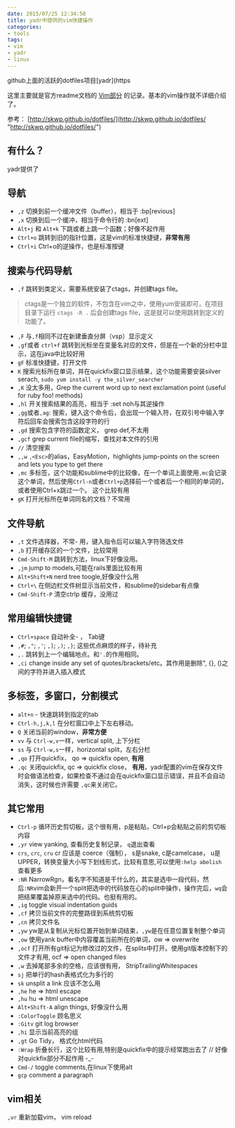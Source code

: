 ```yaml
---
date: 2015/07/25 12:34:50
title: yadr中提供的vim快捷操作
categories:
- tools
tags:
- vim
- yadr
- linux
---
```


github上面的活跃的dotfiles项目[yadr](https

这里主要就是官方readme文档的 [Vim部分](https://github.com/skwp/dotfiles/#vim---whats-included "https://github.com/skwp/dotfiles/#vim---whats-included") 的记录。基本的vim操作就不详细介绍了。

参考： [http://skwp.github.io/dotfiles/](http://skwp.github.io/dotfiles/ "http://skwp.github.io/dotfiles/")
## 有什么？ ##
yadr提供了

## 导航 ##

- `,z` 切换到前一个缓冲文件（buffer），相当于 :bp[revious]
- `,x` 切换到后一个缓冲，相当于命令行的 :bn[ext]
- `Alt+j` 和 `Alt+k` 下跳或者上跳一个函数；好像不起作用
- `Ctrl+o` 跳转到旧的指针位置，这是vim的标准快捷键，**非常有用**
- `Ctrl+i` Ctrl+o的逆操作，也是标准按键

## 搜索与代码导航 ##

- `,f` 跳转到类定义，需要系统安装了ctags，并创建tags file。

> ctags是一个独立的软件，不包含在vim之中，使用yum安装即可，在项目目录下运行 `ctags -R .` 后会创建tags file，这是就可以使用跳转到定义的功能了。

- `,F` 与`,f`相同不过在新建垂直分屏（vsp）显示定义
- `,gf`或者 `ctrl+f` 跳转到光标坐在变量名对应的文件，但是在一个新的分栏中显示，这在java中比较好用
- `gF` 标准快捷键，打开文件
- `K` 搜索光标所在单词，并在quickfix窗口显示结果，这个功能需要安装silver serach, `sudo yum install -y the_silver_searcher `
- `,K` 没太多用，Grep the current word up to next exclamation point (useful for ruby foo! methods)
- `,hl` 开关搜索结果的高亮，相当于 :set noh与其逆操作
- `,gg`或者`,ag`: 搜索，键入这个命令后，会出现一个输入符，在双引号中输入字符后回车会搜索包含这段字符的行
- `,gd` 搜索包含字符的函数定义， grep def,不太用
- `,gcf` grep current file的缩写，查找对本文件的引用
- `//` 清空搜索
- `,,w` `,<Esc>`的alias，EasyMotion，highlights jump-points on the screen and lets you type to get there
- `,mc` 多标签，这个功能和sublime中的比较像，在一个单词上面使用`,mc`会记录这个单词，然后使用`Ctrl-n`或者`Ctrl+p`选择前一个或者后一个相同的单词的，或者使用Ctrl+x跳过一个。 这个比较有用
- `gK` 打开光标所在单词同名的文档？不常用

## 文件导航 ##

- `,t`  文件选择器，不常- 用，键入指令后可以输入字符筛选文件
- `,b` 打开缓存区的一个文件，比较常用
- `Cmd-Shift-M` 跳转到方法，linux下好像没用。
- `,jm` jump to models,可能在rails里面比较有用
- `Alt+Shift+N` nerd tree toogle,好像没什么用
- `Ctrl+\` 在侧边栏文件树显示当前文件，和sublime的sidebar有点像
- `Cmd-Shift-P` 清空ctrlp 缓存，没用过

## 常用编辑快捷键 ##

- `Ctrl+space` 自动补全- ， Tab键
- `,#`; `,"`; `,'`; `,]`; `,)`; `,}`;  这些优点麻烦的样子，待补充
- `,.` 跳转到上一个编辑地点。和`'.`的作用相同。
- `,ci` change inside any set of quotes/brackets/etc。其作用是删除", {}, ()之间的字符并进入插入模式

## 多标签，多窗口，分割模式 ##

- `alt+n` - 快速跳转到指定的tab
- `Ctrl-h,j,k,l` 在分栏窗口中上下左右移动。
- `Q` 关闭当前的window，**非常方便**
- `vv` 与 `Ctrl-w,v`一样，vertical split, 上下分栏
- `ss` 与 `Ctrl-w,s`一样，horizontal split，左右分栏
- `,qo` 打开quickfix， qo => quickfix open, **有用**
- `,qc` 关闭quickfix,  qc => quickfix close， **有用**，yadr配置的vim在保存文件时会做语法检查，如果检查不通过会在quickfix窗口显示错误，并且不会自动消失，这时候也许需要 `,qc`来关闭它。

## 其它常用 ##

- `Ctrl-p` 循环历史剪切板，这个很有用，p是粘贴，Ctrl+p会粘贴之前的剪切板内容
- `,yr` view yanking, 查看历史复制记录， `q`退出查看
- `crs`, `crc`, `cru` cr 应该是 coerce（强制）， s是snake, c是camelcase， u是UPPER，转换变量大小写下划线形式，比较有意思,可以使用`:help abolish `查看更多
- `:NR` NarrowRgn，看名字不知道是干什么的，其实是选中一段代码，然后`:NR`vim会新开一个split把选中的代码放在心的split中操作，操作完后，`wq`会把结果覆盖掉原来选中的代码。也挺有用的。
- `,ig` toggle visual indentation guids
- `,cf` 拷贝当前文件的完整路径到系统剪切板
- `,cn` 拷贝文件名
- `,yw` yw是从复制从光标位置开始到单词结束，`,yw`是在任意位置复制整个单词
- `,ow` 使用yank buffer中内容覆盖当前所在的单词，ow => overwrite
- `,ocf` 打开所有git标记为修改过的文件，在splits中打开。使用git版本控制下的文件才有用, ocf => open changed files
- `,w` 去掉尾部多余的空格，应该很有用， StripTrailingWhitespaces
- `sj` 把单行的hash表格式化为多行的
- `sk` unsplit a link 应该不怎么用
- `,he` he => html escape
- `,hu` hu => html unescape
- `Alt+Shift-A` align things, 好像没什么用
- `:ColorToggle` 顾名思义
- `:Gitv` git log browser
- `,hi`  显示当前高亮的组
- `,gt` Go Tidy， 格式化html代码
- `:Wrap` 折叠长行，这个比较有用,特别是quickfix中的提示经常跑出去了 // 好像对quickfix部分不起作用 -_-
- `Cmd-/` toggle comments,在linux下使用alt
- `gcp` comment a paragraph

## vim相关 ##
`,vr` 重新加载vim， vim reload
